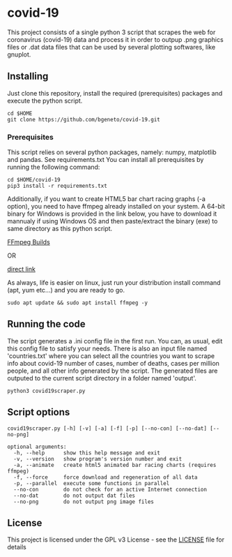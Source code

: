 # covid-19
This project consists of a single python 3 script that scrapes the web for coronavirus (covid-19) data and process it in order to outpup .png graphics files or .dat data files that can be used by several plotting softwares, like gnuplot. 

## Installing

Just clone this repository, install the required (prerequisites) packages and execute the python script.

```
cd $HOME
git clone https://github.com/bgeneto/covid-19.git
```

### Prerequisites

This script relies on several python packages, namely: numpy, matplotlib and pandas. See requirements.txt 
You can install all prerequisites by running the following command:

```
cd $HOME/covid-19
pip3 install -r requirements.txt
```

Additionally, if you want to create HTML5 bar chart racing graphs (-a option), you need to have ffmpeg already installed on your system. A 64-bit binary for Windows is provided in the link below, you have to download it mannualy if using Windows OS and then paste/extract the binary (exe) to same directory as this python script.

[FFmpeg Builds](https://ffmpeg.zeranoe.com/builds/)

OR 

[direct link](https://ffmpeg.zeranoe.com/builds/win64/static/ffmpeg-4.2.2-win64-static.zip)

As always, life is easier on linux, just run your distribution install command (apt, yum etc...) and you are ready to go.

```
sudo apt update && sudo apt install ffmpeg -y
```


## Running the code

The script generates a .ini config file in the first run. You can, as usual, edit this config file to satisfy your needs. 
There is also an input file named 'countries.txt' where you can select all the countries you want to scrape info about covid-19 number of cases, number of deaths, cases per million people, and all other info generated by the script. The generated files are outputed to the current script directory in a folder named 'output'.

```
python3 covid19scraper.py 
```

## Script options

```
covid19scraper.py [-h] [-v] [-a] [-f] [-p] [--no-con] [--no-dat] [--no-png]

optional arguments:
  -h, --help      show this help message and exit
  -v, --version   show program's version number and exit
  -a, --animate   create html5 animated bar racing charts (requires ffmpeg)
  -f, --force     force download and regeneration of all data
  -p, --parallel  execute some functions in parallel
  --no-con        do not check for an active Internet connection
  --no-dat        do not output dat files
  --no-png        do not output png image files
```

## License

This project is licensed under the GPL v3 License - see the [LICENSE](LICENSE) file for details
